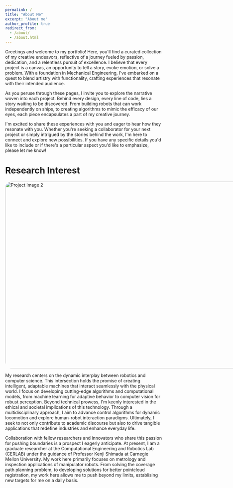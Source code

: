 ```yaml
---
permalink: /
title: "About Me"
excerpt: "About me"
author_profile: true
redirect_from: 
  - /about/
  - /about.html
---
```


Greetings and welcome to my portfolio! Here, you'll find a curated collection of my creative endeavors, reflective of a journey fueled by passion, dedication, and a relentless pursuit of excellence. I believe that every project is a canvas, an opportunity to tell a story, evoke emotion, or solve a problem. With a foundation in Mechanical Engineering, I've embarked on a quest to blend artistry with functionality, crafting experiences that resonate with their intended audience.

As you peruse through these pages, I invite you to explore the narrative woven into each project. Behind every design, every line of code, lies a story waiting to be discovered. From building robots that can work independently on ships, to creating algorithms to mimic the efficacy of our eyes, each piece encapsulates a part of my creative journey.

I'm excited to share these experiences with you and eager to hear how they resonate with you. Whether you're seeking a collaborator for your next project or simply intrigued by the stories behind the work, I'm here to connect and explore new possibilities. If you have any specific details you'd like to include or if there's a particular aspect you'd like to emphasize, please let me know!

Research Interest
====== 
<div style="width: 800px; height: 600px; border-radius: 20px; overflow: hidden; display: flex; justify-content: center; align-items: center;">
  <img src="/portfolio/images/CERLAB.png" alt="Project Image 2" style="width: 100%; height: 100%; object-fit: cover;">
</div>

My research centers on the dynamic interplay between robotics and computer science. This intersection holds the promise of creating intelligent, adaptable machines that interact seamlessly with the physical world. I focus on developing cutting-edge algorithms and computational models, from machine learning for adaptive behavior to computer vision for robust perception. Beyond technical prowess, I'm keenly interested in the ethical and societal implications of this technology. Through a multidisciplinary approach, I aim to advance control algorithms for dynamic locomotion and explore human-robot interaction paradigms. Ultimately, I seek to not only contribute to academic discourse but also to drive tangible applications that redefine industries and enhance everyday life.

Collaboration with fellow researchers and innovators who share this passion for pushing boundaries is a prospect I eagerly anticipate. At present, I am a graduate researcher at the Computational Engineering and Robotics Lab (CERLAB) under the guidance of Professor Kenji Shimada at Carnegie Mellon University. My work here primarily focuses on metrology and inspection applications of manipulator robots. From solving the coverage path planning problem, to developing solutions for better pointcloud registration, my work here allows me to push beyond my limits, establising new targets for me on a daily basis.





